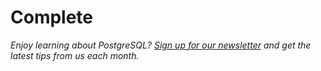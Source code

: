 # Complete

_Enjoy learning about PostgreSQL? [Sign up for our newsletter](https://www.crunchydata.com/newsletter/) and get the latest tips from us each month._